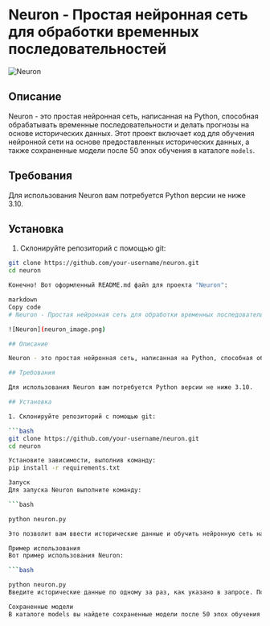 # Neuron - Простая нейронная сеть для обработки временных последовательностей

![Neuron](neuron_image.png)

## Описание

Neuron - это простая нейронная сеть, написанная на Python, способная обрабатывать временные последовательности и делать прогнозы на основе исторических данных. Этот проект включает код для обучения нейронной сети на основе предоставленных исторических данных, а также сохраненные модели после 50 эпох обучения в каталоге `models`.

## Требования

Для использования Neuron вам потребуется Python версии не ниже 3.10.

## Установка

1. Склонируйте репозиторий с помощью git:

```bash
git clone https://github.com/your-username/neuron.git
cd neuron

Конечно! Вот оформленный README.md файл для проекта "Neuron":

markdown
Copy code
# Neuron - Простая нейронная сеть для обработки временных последовательностей

![Neuron](neuron_image.png)

## Описание

Neuron - это простая нейронная сеть, написанная на Python, способная обрабатывать временные последовательности и делать прогнозы на основе исторических данных. Этот проект включает код для обучения нейронной сети на основе предоставленных исторических данных, а также сохраненные модели после 50 эпох обучения в каталоге `models`.

## Требования

Для использования Neuron вам потребуется Python версии не ниже 3.10.

## Установка

1. Склонируйте репозиторий с помощью git:

```bash
git clone https://github.com/your-username/neuron.git
cd neuron

Установите зависимости, выполнив команду:
pip install -r requirements.txt

Запуск
Для запуска Neuron выполните команду:

```bash

python neuron.py

Это позволит вам ввести исторические данные и обучить нейронную сеть на основе этих данных. Затем нейронная сеть сделает прогноз на основе последних значений из введенных данных.

Пример использования
Вот пример использования Neuron:

```bash

python neuron.py
Введите исторические данные по одному за раз, как указано в запросе. После ввода данных нейронная сеть будет обучена, и вы получите прогноз на основе введенных данных.

Сохраненные модели
В каталоге models вы найдете сохраненные модели после 50 эпох обучения. Вы можете использовать эти модели для сравнения с результатами, полученными при обучении собственных данных.

